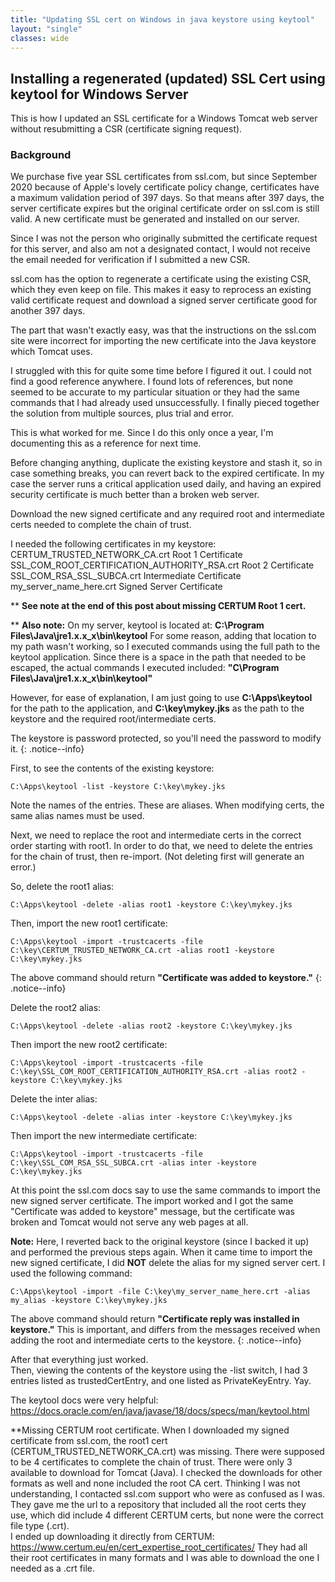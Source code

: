 ```yaml
---
title: "Updating SSL cert on Windows in java keystore using keytool"
layout: "single"
classes: wide
---
```



## **Installing a regenerated (updated) SSL Cert using keytool for Windows Server**

This is how I updated an SSL certificate for a Windows Tomcat web server without resubmitting a CSR (certificate signing request).

### **Background**

We purchase five year SSL certificates from ssl.com, but since September 2020 because of Apple's lovely certificate policy change, certificates have a maximum validation period of 397 days.  So that means after 397 days, the server certificate expires but the original certificate order on ssl.com is still valid. A new certificate must be generated and installed on our server.

Since I was not the person who originally submitted the certificate request for this server, and also am not a designated contact, I would not receive the email needed for verification if I submitted a new CSR.

ssl.com has the option to regenerate a certificate using the existing CSR, which they even keep on file.  This makes it easy to reprocess an existing valid certificate request and download a signed server certificate good for another 397 days.

The part that wasn't exactly easy, was that the instructions on the ssl.com site were incorrect for importing the new certificate into the Java keystore which Tomcat uses.   

I struggled with this for quite some time before I figured it out.  I could not find a good reference anywhere.  I found lots of references, but none seemed to be accurate to my particular situation or they had the same commands that I had already used unsuccessfully. I finally pieced together the solution from multiple sources, plus trial and error.

This is what worked for me.
Since I do this only once a year, I'm documenting this as a reference for next time.

Before changing anything, duplicate the existing keystore and stash it, so in case something breaks, you can revert back to the expired certificate.  In my case the server runs a critical application used daily, and having an expired security certificate is much better than a broken web server.

Download the new signed certificate and any required root and intermediate certs needed to complete the chain of trust.  

I needed the following certificates in my keystore:
CERTUM_TRUSTED_NETWORK_CA.crt	Root 1 Certificate
SSL_COM_ROOT_CERTIFICATION_AUTHORITY_RSA.crt	Root 2 Certificate
SSL_COM_RSA_SSL_SUBCA.crt	Intermediate Certificate
my_server_name_here.crt	Signed Server Certificate

** **See note at the end of this post about missing CERTUM Root 1 cert.**

** **Also note:**
On my server, keytool is located at:
**C:\Program Files\Java\jre1.x.x_x\bin\keytool**
For some reason, adding that location to my path wasn't working, so I executed commands using the full path to the keytool application. Since there is a space in the path that needed to be escaped, the actual commands I executed included:
**"C\Program Files\Java\jre1.x.x_x\bin\keytool"**

However, for ease of explanation, I am just going to use **C:\Apps\keytool** for the path to the application, and **C:\key\mykey.jks** as the path to the keystore and the required root/intermediate certs.

The keystore is password protected, so you'll need the password to modify it.
{: .notice--info}

First, to see the contents of the existing keystore:

    C:\Apps\keytool -list -keystore C:\key\mykey.jks

Note the names of the entries.  These are aliases.  When modifying certs, the same alias names must be used.

Next, we need to replace the root and intermediate certs in the correct order starting with root1. In order to do that, we need to delete the entries for the chain of trust, then re-import. (Not deleting first will generate an error.)

So, delete the root1 alias:

    C:\Apps\keytool -delete -alias root1 -keystore C:\key\mykey.jks

Then, import the new root1 certificate:

    C:\Apps\keytool -import -trustcacerts -file C:\key\CERTUM_TRUSTED_NETWORK_CA.crt -alias root1 -keystore C:\key\mykey.jks

The above command should return **"Certificate was added to keystore."**
{: .notice--info}

Delete the root2 alias:

    C:\Apps\keytool -delete -alias root2 -keystore C:\key\mykey.jks

Then import the new root2 certificate:

    C:\Apps\keytool -import -trustcacerts -file C:\key\SSL_COM_ROOT_CERTIFICATION_AUTHORITY_RSA.crt -alias root2 -keystore C:\key\mykey.jks
Delete the inter alias:

    C:\Apps\keytool -delete -alias inter -keystore C:\key\mykey.jks

Then import the new intermediate certificate:

    C:\Apps\keytool -import -trustcacerts -file C:\key\SSL_COM_RSA_SSL_SUBCA.crt -alias inter -keystore C:\key\mykey.jks

At this point the ssl.com docs say to use the same commands to import the new signed server certificate. The import worked and I got the same "Certificate was added to keystore" message, but the certificate was broken and Tomcat would not serve any web pages at all.

**Note:** Here, I reverted back to the original keystore (since I backed it up) and performed the previous steps again.  When it came time to import the new signed certificate, I did **NOT** delete the alias for my signed server cert. I used the following command:

    C:\Apps\keytool -import -file C:\key\my_server_name_here.crt -alias my_alias -keystore C:\key\mykey.jks

The above command should return **"Certificate reply was installed in keystore."**  This is important, and differs from the messages received when adding the root and intermediate certs to the keystore.
    {: .notice--info}

After that everything just worked.  
Then, viewing the contents of the keystore using the -list switch, I had 3 entries listed as trustedCertEntry, and one listed as PrivateKeyEntry. Yay.

The keytool docs were very helpful:
https://docs.oracle.com/en/java/javase/18/docs/specs/man/keytool.html


**Missing CERTUM root certificate.
When I downloaded my signed certificate from ssl.com, the root1 cert (CERTUM_TRUSTED_NETWORK_CA.crt) was missing. There were supposed to be 4 certificates to complete the chain of trust. There were only 3 available to download for Tomcat (Java). I checked the downloads for other formats as well and none included the root CA cert.  Thinking I was not understanding, I contacted ssl.com support who were as confused as I was.  They gave me the url to a repository that included all the root certs they use, which did include 4 different CERTUM certs, but none were the correct file type (.crt).  
I ended up downloading it directly from CERTUM: https://www.certum.eu/en/cert_expertise_root_certificates/
They had all their root certificates in many formats and I was able to download the one I needed as a .crt file.
